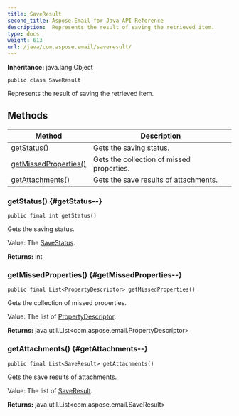 ```yaml
---
title: SaveResult
second_title: Aspose.Email for Java API Reference
description:  Represents the result of saving the retrieved item.
type: docs
weight: 613
url: /java/com.aspose.email/saveresult/
---
```

**Inheritance:**
java.lang.Object
```
public class SaveResult
```

Represents the result of saving the retrieved item.
## Methods

| Method | Description |
| --- | --- |
| [getStatus()](#getStatus--) | Gets the saving status. |
| [getMissedProperties()](#getMissedProperties--) | Gets the collection of missed properties. |
| [getAttachments()](#getAttachments--) | Gets the save results of attachments. |
### getStatus() {#getStatus--}
```
public final int getStatus()
```


Gets the saving status.

Value: The [SaveStatus](../../com.aspose.email/savestatus).

**Returns:**
int
### getMissedProperties() {#getMissedProperties--}
```
public final List<PropertyDescriptor> getMissedProperties()
```


Gets the collection of missed properties.

Value: The list of [PropertyDescriptor](../../com.aspose.email/propertydescriptor).

**Returns:**
java.util.List<com.aspose.email.PropertyDescriptor>
### getAttachments() {#getAttachments--}
```
public final List<SaveResult> getAttachments()
```


Gets the save results of attachments.

Value: The list of [SaveResult](../../com.aspose.email/saveresult).

**Returns:**
java.util.List<com.aspose.email.SaveResult>
